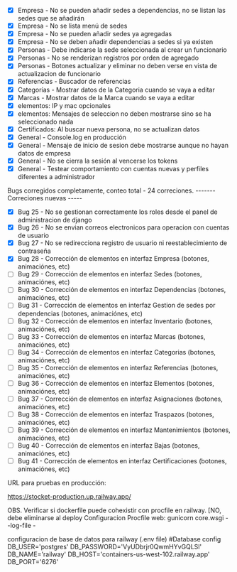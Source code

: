 * [X] Empresa - No se pueden añadir sedes a dependencias, no se listan las sedes que se añadirán
* [X] Empresa - No se lista menú de sedes
* [X] Empresa - No se pueden añadir sedes ya agregadas
* [X] Empresa - No se deben añadir dependencias a sedes si ya existen
* [X] Personas - Debe indicarse la sede seleccionada al crear un funcionario
* [X] Personas - No se renderizan registros por orden de agregado
* [X] Personas - Botones actualizar y eliminar no deben verse en vista de actualizacion de funcionario
* [X] Referencias - Buscador de referencias
* [X] Categorías - Mostrar datos de la Categoria cuando se vaya a editar
* [X] Marcas - Mostrar datos de la Marca cuando se vaya a editar
* [X] elementos: IP y mac opcionales
* [X] elementos: Mensajes de seleccion no deben mostrarse sino se ha seleccionado nada
* [X] Certificados: Al buscar nueva persona, no se actualizan datos
* [X] General - Console.log en producción
* [X] General - Mensaje de inicio de sesion debe mostrarse aunque no hayan datos de empresa
* [X] General - No se cierra la sesión al vencerse los tokens
* [X] General - Testear comportamiento con cuentas nuevas y perfiles diferentes a administrador

Bugs corregidos completamente, conteo total - 24 correciones.
------- Correciones nuevas -----

* [X] Bug 25 - No se gestionan correctamente los roles desde el panel de administracion de django
* [X] Bug 26 - No se envian correos electronicos para operacion con cuentas de usuario
* [X] Bug 27 - No se redirecciona registro de usuario ni reestablecimiento de contraseña
* [X] Bug 28 - Corrección de elementos en interfaz Empresa (botones, animaciónes, etc)
* [ ] Bug 29 - Corrección de elementos en interfaz Sedes (botones, animaciónes, etc)
* [ ] Bug 30 - Corrección de elementos en interfaz Dependencias (botones, animaciónes, etc)
* [ ] Bug 31 - Corrección de elementos en interfaz Gestion de sedes por dependencias (botones, animaciónes, etc)
* [ ] Bug 32 - Corrección de elementos en interfaz Inventario (botones, animaciónes, etc)
* [ ] Bug 33 - Corrección de elementos en interfaz Marcas (botones, animaciónes, etc)
* [ ] Bug 34 - Corrección de elementos en interfaz Categorias (botones, animaciónes, etc)
* [ ] Bug 35 - Corrección de elementos en interfaz Referencias (botones, animaciónes, etc)
* [ ] Bug 36 - Corrección de elementos en interfaz Elementos (botones, animaciónes, etc)
* [ ] Bug 37 - Corrección de elementos en interfaz Asignaciones (botones, animaciónes, etc)
* [ ] Bug 38 - Corrección de elementos en interfaz Traspazos (botones, animaciónes, etc)
* [ ] Bug 39 - Corrección de elementos en interfaz Mantenimientos (botones, animaciónes, etc)
* [ ] Bug 40 - Corrección de elementos en interfaz Bajas (botones, animaciónes, etc)
* [ ] Bug 41 - Corrección de elementos en interfaz Certificaciones (botones, animaciónes, etc)

URL para pruebas en producción:

https://stocket-production.up.railway.app/

OBS. Verificar si dockerfile puede cohexistir con procfile en railway. [NO, debe eliminarse al deploy
Configuracion Procfile
web: gunicorn core.wsgi --log-file -

configuracion de base de datos para railway (.env file)
#Database config
DB_USER='postgres'
DB_PASSWORD='VyUDbrjr0QwmHYvGQLSl'
DB_NAME='railway'
DB_HOST='containers-us-west-102.railway.app'
DB_PORT='6276'
